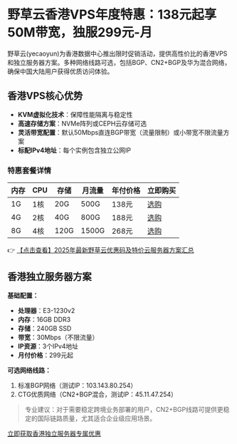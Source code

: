 # 野草云香港VPS年度特惠：138元起享50M带宽，独服299元-月

野草云(yecaoyun)为香港数据中心推出限时促销活动，提供高性价比的香港VPS和独立服务器方案。多种网络线路可选，包括BGP、CN2+BGP及华为混合网络，确保中国大陆用户获得优质访问体验。

## 香港VPS核心优势
- **KVM虚拟化技术**：保障性能隔离与稳定性
- **高速存储方案**：NVMe阵列或CEPH云存储可选
- **灵活带宽配置**：默认50Mbps直连BGP带宽（流量限制）或小带宽不限流量方案
- **标配IPv4地址**：每个实例包含独立公网IP

### 特惠套餐详情

| 内存 | CPU  | 存储 | 月流量 | 年付价格 | 立即购买 |
|------|------|------|--------|----------|----------|
| 1G   | 1核  | 20G  | 500G   | 138元    | [选购](https://bit.ly/yecaoyun) |
| 4G   | 2核  | 40G  | 800G   | 188元    | [选购](https://bit.ly/yecaoyun) |
| 8G   | 4核  | 120G | 1500G  | 268元    | [选购](https://bit.ly/yecaoyun) |

👉 [【点击查看】2025年最新野草云优惠码及特价云服务器方案汇总](https://bit.ly/yecaoyun)

## 香港独立服务器方案
**基础配置：**
- **处理器**：E3-1230v2
- **内存**：16GB DDR3
- **存储**：240GB SSD
- **带宽**：30Mbps（不限流量）
- **IP资源**：3个IPv4地址
- **月付价格**：299元起

**可选网络线路：**
1. 标准BGP网络（测试IP：103.143.80.254）
2. CTG优质网络（CN2+BGP混合，测试IP：45.11.47.254）

> 专业建议：对于需要稳定跨境业务部署的用户，CN2+BGP线路可提供更稳定的国际链路质量，尤其适合企业级应用场景。

[立即获取香港独立服务器专属优惠](https://bit.ly/yecaoyun)